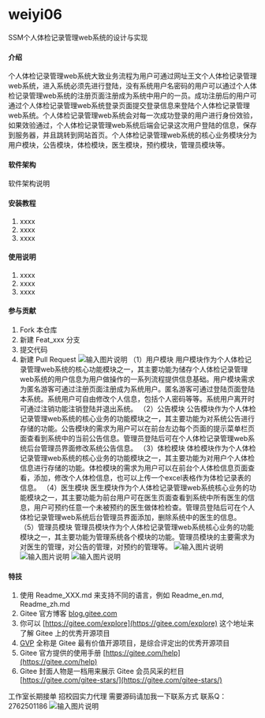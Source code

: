 # weiyi06
SSM个人体检记录管理web系统的设计与实现
#### 介绍
个人体检记录管理web系统大致业务流程为用户可通过网址王文个人体检记录管理web系统，进入系统必须先进行登陆，没有系统用户名密码的用户可以通过个人体检记录管理web系统的注册页面注册成为系统中用户的一员。成功注册后的用户可通过个人体检记录管理web系统登录页面提交登录信息来登陆个人体检记录管理web系统。个人体检记录管理web系统会对每一次成功登录的用户进行身份效验，如果效验通过，个人体检记录管理web系统后端会记录这次用户登陆的信息，保存到服务器，并且跳转到网站首页。个人体检记录管理web系统的核心业务模块分为用户模块，公告模块，体检模块，医生模块，预约模块，管理员模块等。 

#### 软件架构
软件架构说明


#### 安装教程

1.  xxxx
2.  xxxx
3.  xxxx

#### 使用说明

1.  xxxx
2.  xxxx
3.  xxxx

#### 参与贡献

1.  Fork 本仓库
2.  新建 Feat_xxx 分支
3.  提交代码
4.  新建 Pull Request
![输入图片说明](https://images.gitee.com/uploads/images/2020/1121/234016_0583b3af_4865385.png "屏幕截图.png")
（1）用户模块
用户模块作为个人体检记录管理web系统的核心功能模块之一，其主要功能为储存个人体检记录管理web系统的用户信息为用户做操作的一系列流程提供信息基础。用户模块需求为匿名游客可通过注册页面注册成为系统用户。匿名游客可通过登陆页面登陆本系统。系统用户可自由修改个人信息，包括个人密码等等。系统用户离开时可通过注销功能注销登陆并退出系统。
（2）公告模块
公告模块作为个人体检记录管理web系统的核心业务的功能模块之一，其主要功能为对系统公告进行存储的功能。公告模块的需求为用户可以在前台左边每个页面的提示菜单栏页面查看到系统中的当前公告信息。管理员登陆后可在个人体检记录管理web系统后台管理员界面修改系统公告信息。 
（3）体检模块
体检模块作为个人体检记录管理web系统的核心业务的功能模块之一，其主要功能为对用户个人体检信息进行存储的功能。体检模块的需求为用户可以在前台个人体检信息页面查看，添加，修改个人体检信息，也可以上传一个excel表格作为体检记录表的信息。
（4）医生模块
医生模块作为个人体检记录管理web系统核心业务的功能模块之一，其主要功能为前台用户可在医生页面查看到系统中所有医生的信息，用户可预约任意一个未被预约的医生做体检检查。管理员登陆后可在个人体检记录管理web系统后台管理员界面添加，删除系统中的医生的信息。
（5）管理员模块
管理员模块作为个人体检记录管理web系统核心业务的功能模块之一，其主要功能为管理系统各个模块的功能。管理员模块的主要需求为对医生的管理，对公告的管理，对预约的管理等。
![输入图片说明](https://images.gitee.com/uploads/images/2020/1121/234205_928c1631_4865385.png "屏幕截图.png")
![输入图片说明](https://images.gitee.com/uploads/images/2020/1121/234213_35eece47_4865385.png "屏幕截图.png")
![输入图片说明](https://images.gitee.com/uploads/images/2020/1121/234221_b3f3fc60_4865385.png "屏幕截图.png")
#### 特技

1.  使用 Readme\_XXX.md 来支持不同的语言，例如 Readme\_en.md, Readme\_zh.md
2.  Gitee 官方博客 [blog.gitee.com](https://blog.gitee.com)
3.  你可以 [https://gitee.com/explore](https://gitee.com/explore) 这个地址来了解 Gitee 上的优秀开源项目
4.  [GVP](https://gitee.com/gvp) 全称是 Gitee 最有价值开源项目，是综合评定出的优秀开源项目
5.  Gitee 官方提供的使用手册 [https://gitee.com/help](https://gitee.com/help)
6.  Gitee 封面人物是一档用来展示 Gitee 会员风采的栏目 [https://gitee.com/gitee-stars/](https://gitee.com/gitee-stars/)

工作室长期接单 招校园实力代理
需要源码请加我一下联系方式
联系Q：2762501186
![输入图片说明](https://images.gitee.com/uploads/images/2020/1119/003728_cd598bb9_4865385.jpeg "微信.jpg")
